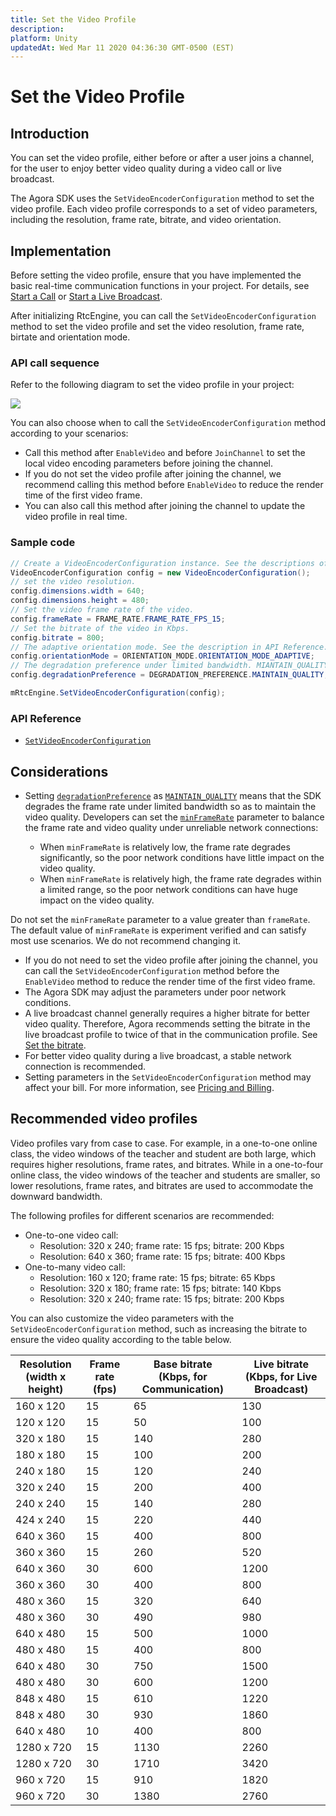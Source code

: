 ```yaml
---
title: Set the Video Profile
description: 
platform: Unity
updatedAt: Wed Mar 11 2020 04:36:30 GMT-0500 (EST)
---
```

# Set the Video Profile
## Introduction

You can set the video profile, either before or after a user joins a channel, for the user to enjoy better video quality during a video call or live broadcast.

The Agora SDK uses the `SetVideoEncoderConfiguration` method to set the video profile. Each video profile corresponds to a set of video parameters, including the resolution, frame rate, bitrate, and video orientation.

## Implementation

Before setting the video profile, ensure that you have implemented the basic real-time communication functions in your project. For details, see [Start a Call](../../en/Interactive%20Broadcast/start_call_unity.md) or [Start a Live Broadcast](../../en/Interactive%20Broadcast/start_live_unity.md).

After initializing RtcEngine, you can call the `SetVideoEncoderConfiguration` method to set the video profile and set the video resolution, frame rate, birtate and orientation mode.

### API call sequence

Refer to the following diagram to set the video profile in your project:

![](https://web-cdn.agora.io/docs-files/1568867300257)

You can also choose when to call the `SetVideoEncoderConfiguration` method according to your scenarios:

- Call this method after `EnableVideo` and before `JoinChannel` to set the local video encoding parameters before joining the channel.
- If you do not set the video profile after joining the channel, we recommend calling this method before `EnableVideo` to reduce the render time of the first video frame.
- You can also call this method after joining the channel to update the video profile in real time.


### Sample code

```C#
// Create a VideoEncoderConfiguration instance. See the descriptions of the parameters in API Reference.
VideoEncoderConfiguration config = new VideoEncoderConfiguration();
// set the video resolution.
config.dimensions.width = 640;
config.dimensions.height = 480;
// Set the video frame rate of the video.
config.frameRate = FRAME_RATE.FRAME_RATE_FPS_15;
// Set the bitrate of the video in Kbps.
config.bitrate = 800;
// The adaptive orientation mode. See the description in API Reference.
config.orientationMode = ORIENTATION_MODE.ORIENTATION_MODE_ADAPTIVE;
// The degradation preference under limited bandwidth. MIANTAIN_QUALITY means to degrade the frame rate to maintain the video quality.
config.degradationPreference = DEGRADATION_PREFERENCE.MAINTAIN_QUALITY;

mRtcEngine.SetVideoEncoderConfiguration(config);
```

### API Reference
- [`SetVideoEncoderConfiguration`](https://docs.agora.io/en/Voice/API%20Reference/unity/structagora__gaming__rtc_1_1_video_encoder_configuration.html#a02922f013326a26d88eba7ab8ae21770)

## Considerations
- Setting [`degradationPreference`](https://docs.agora.io/en/Voice/API%20Reference/unity/structagora__gaming__rtc_1_1_video_encoder_configuration.html#ab79ee2e7832d95b1a2bda2821793a746) as [`MAINTAIN_QUALITY`](https://docs.agora.io/en/Voice/API%20Reference/unity/namespaceagora__gaming__rtc.html#a1bda0e6bd3dcd1b0ca3764394800346c) means that the SDK degrades the frame rate under limited bandwidth so as to maintain the video quality. Developers can set the [`minFrameRate`](https://docs.agora.io/en/Voice/API%20Reference/unity/structagora__gaming__rtc_1_1_video_encoder_configuration.html#a6de8eab8863e9bdf28ee49a080241c66) parameter to balance the frame rate and video quality under unreliable network connections:

	- When  `minFrameRate` is relatively low, the frame rate degrades significantly, so the poor network conditions have little impact on the video quality.
	- When `minFrameRate` is relatively high, the frame rate degrades within a limited range, so the poor network conditions can have huge impact on the video quality.

 Do not set the `minFrameRate` parameter to a value greater than `frameRate`. The default value of `minFrameRate` is experiment verified and can satisfy most use scenarios. We do not recommend changing it.
- If you do not need to set the video profile after joining the channel, you can call the `SetVideoEncoderConfiguration` method before the `EnableVideo` method to reduce the render time of the first video frame.
- The Agora SDK may adjust the parameters under poor network conditions. 
-  A live broadcast channel generally requires a higher bitrate for better video quality. Therefore, Agora recommends setting the bitrate in the live broadcast profile to twice of that in the communication profile. See [Set the bitrate](https://docs.agora.io/en/Voice/API%20Reference/unity/structagora__gaming__rtc_1_1_video_encoder_configuration.html#ae2fee92452a1914df68ec9a07a7938a5).
- For better video quality during a live broadcast, a stable network connection is recommended.
- Setting parameters in the `SetVideoEncoderConfiguration` method may affect your bill. For more information, see [Pricing and Billing](https://docs.agora.io/en/faq/video_billing).


## Recommended video profiles

Video profiles vary from case to case. For example, in a one-to-one online class, the video windows of the teacher and student are both large, which requires higher resolutions, frame rates, and bitrates. While in a one-to-four online class, the video windows of the teacher and students are smaller, so lower resolutions, frame rates, and bitrates are used to accommodate the downward bandwidth.

The following profiles for different scenarios are recommended:

- One-to-one video call: 
  - Resolution: 320 x 240; frame rate: 15 fps; bitrate: 200 Kbps
  - Resolution: 640 x 360; frame rate: 15 fps; bitrate: 400 Kbps
- One-to-many video call: 
  - Resolution: 160 x 120; frame rate: 15 fps; bitrate: 65 Kbps
  - Resolution: 320 x 180; frame rate: 15 fps; bitrate: 140 Kbps
  - Resolution: 320 x 240; frame rate: 15 fps; bitrate: 200 Kbps 

You can also customize the video parameters with the `SetVideoEncoderConfiguration` method, such as increasing the bitrate to ensure the video quality according to the table below.

| Resolution<br>(width x height) | Frame rate<br>(fps) | Base bitrate<br>(Kbps, for Communication) | Live bitrate<br>(Kbps, for Live Broadcast) |
| ------------------------------ | ------------------- | ----------------------------------------- | ------------------------------------------ |
| 160 x 120                      | 15                  | 65                                        | 130                                        |
| 120 x 120                      | 15                  | 50                                        | 100                                        |
| 320 x 180                      | 15                  | 140                                       | 280                                        |
| 180 x 180                      | 15                  | 100                                       | 200                                        |
| 240 x 180                      | 15                  | 120                                       | 240                                        |
| 320 x 240                      | 15                  | 200                                       | 400                                        |
| 240 x 240                      | 15                  | 140                                       | 280                                        |
| 424 x 240                      | 15                  | 220                                       | 440                                        |
| 640 x 360                      | 15                  | 400                                       | 800                                        |
| 360 x 360                      | 15                  | 260                                       | 520                                        |
| 640 x 360                      | 30                  | 600                                       | 1200                                       |
| 360 x 360                      | 30                  | 400                                       | 800                                        |
| 480 x 360                      | 15                  | 320                                       | 640                                        |
| 480 x 360                      | 30                  | 490                                       | 980                                        |
| 640 x 480                      | 15                  | 500                                       | 1000                                       |
| 480 x 480                      | 15                  | 400                                       | 800                                        |
| 640 x 480                      | 30                  | 750                                       | 1500                                       |
| 480 x 480                      | 30                  | 600                                       | 1200                                       |
| 848 x 480                      | 15                  | 610                                       | 1220                                       |
| 848 x 480                      | 30                  | 930                                       | 1860                                       |
| 640 x 480                      | 10                  | 400                                       | 800                                        |
| 1280 x 720                     | 15                  | 1130                                      | 2260                                       |
| 1280 x 720                     | 30                  | 1710                                      | 3420                                       |
| 960 x 720                      | 15                  | 910                                       | 1820                                       |
| 960 x 720                      | 30                  | 1380                                      | 2760                                       |


